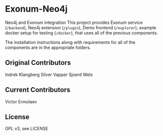 # Exonum-Neo4j

Neo4j and Exonum integration
This project provides Exonum service (`/backend`), Neo4j extension (`/plugin`), Demo frontend (`/explorer`), example docker setup for testing (`/docker`), that uses all of the previous components.

The installation instructions along with requirements for all of the components are in the appropriate folders.

## Original Contributors

Indrek Klangberg
Silver Vapper
Sjoerd Wels

## Current Contributors

Victor Ermolaev

## License

GPL v3, see LICENSE
